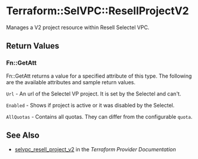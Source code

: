 # Terraform::SelVPC::ResellProjectV2

Manages a V2 project resource within Resell Selectel VPC.

## Return Values

### Fn::GetAtt

Fn::GetAtt returns a value for a specified attribute of this type. The following are the available attributes and sample return values.

`Url` - An url of the Selectel VP project. It is set by the Selectel and can't.

`Enabled` - Shows if project is active or it was disabled by the Selectel.

`AllQuotas` - Contains all quotas. They can differ from the configurable `quota`.

## See Also

* [selvpc_resell_project_v2](https://www.terraform.io/docs/providers/selvpc/r/resell_project_v2.html) in the _Terraform Provider Documentation_